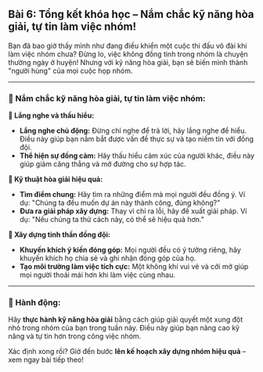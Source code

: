 ## Bài 6: Tổng kết khóa học – Nắm chắc kỹ năng hòa giải, tự tin làm việc nhóm!

Bạn đã bao giờ thấy mình như đang điều khiển một cuộc thi đấu võ đài khi làm việc nhóm chưa? Đừng lo, việc không đồng tình trong nhóm là chuyện thường ngày ở huyện! Nhưng với kỹ năng hòa giải, bạn sẽ biến mình thành "người hùng" của mọi cuộc họp nhóm.

---

### 📌 Nắm chắc kỹ năng hòa giải, tự tin làm việc nhóm:

**🔹 Lắng nghe và thấu hiểu:**
- **Lắng nghe chủ động:** Đừng chỉ nghe để trả lời, hãy lắng nghe để hiểu. Điều này giúp bạn nắm bắt được vấn đề thực sự và tạo niềm tin với đồng đội.
- **Thể hiện sự đồng cảm:** Hãy thấu hiểu cảm xúc của người khác, điều này giúp giảm căng thẳng và mở đường cho sự hợp tác.

**🔹 Kỹ thuật hòa giải hiệu quả:**
- **Tìm điểm chung:** Hãy tìm ra những điểm mà mọi người đều đồng ý. Ví dụ: "Chúng ta đều muốn dự án này thành công, đúng không?"
- **Đưa ra giải pháp xây dựng:** Thay vì chỉ ra lỗi, hãy đề xuất giải pháp. Ví dụ: "Nếu chúng ta thử cách này, có thể sẽ hiệu quả hơn."

**🔹 Xây dựng tinh thần đồng đội:**
- **Khuyến khích ý kiến đóng góp:** Mọi người đều có ý tưởng riêng, hãy khuyến khích họ chia sẻ và ghi nhận đóng góp của họ.
- **Tạo môi trường làm việc tích cực:** Một không khí vui vẻ và cởi mở giúp mọi người thoải mái hơn khi làm việc cùng nhau.

---

### 🚀 Hành động:

Hãy **thực hành kỹ năng hòa giải** bằng cách giúp giải quyết một xung đột nhỏ trong nhóm của bạn trong tuần này. Điều này giúp bạn nâng cao kỹ năng và tự tin hơn trong công việc nhóm.

Xác định xong rồi? Giờ đến bước **lên kế hoạch xây dựng nhóm hiệu quả** – xem ngay bài tiếp theo!